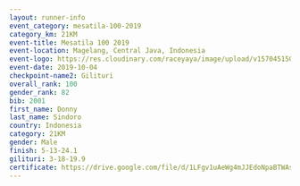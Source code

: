 ```yaml
---
layout: runner-info 
event_category: mesatila-100-2019 
category_km: 21KM 
event-title: Mesatila 100 2019 
event-location: Magelang, Central Java, Indonesia 
event-logo: https://res.cloudinary.com/raceyaya/image/upload/v1570451507/logo/mesastila100_jin7bl.jpg 
event-date: 2019-10-04 
checkpoint-name2: Gilituri 
overall_rank: 100
gender_rank: 82
bib: 2001
first_name: Donny
last_name: Sindoro
country: Indonesia
category: 21KM
gender: Male
finish: 5-13-24.1
gilituri: 3-18-19.9
certificate: https://drive.google.com/file/d/1LFgv1uAeWg4mJJEdoNpaBTWAsjYMpvXJ/view?usp=sharing
---
```


